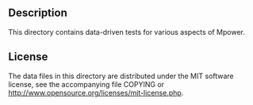 Description
------------

This directory contains data-driven tests for various aspects of Mpower.

License
--------

The data files in this directory are distributed under the MIT software
license, see the accompanying file COPYING or
http://www.opensource.org/licenses/mit-license.php.

